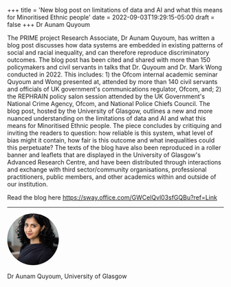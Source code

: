 +++
title = 'New blog post on limitations of data and AI and what this means for Minoritised Ethnic people'
date = 2022-09-03T19:29:15-05:00
draft = false
+++
Dr Aunam Quyoum

The PRIME project Research Associate, Dr Aunam Quyoum, has written a blog post discusses how data systems are embedded in existing patterns of social and racial inequality, and can therefore reproduce discriminatory outcomes. The blog post has been cited and shared with more than 150 policymakers and civil servants in talks that Dr. Quyoum and Dr. Mark Wong conducted in 2022. This includes: 1) the Ofcom internal academic seminar Quyoum and Wong presented at, attended by more than 140 civil servants and officials of UK government's communications regulator, Ofcom, and; 2) the REPHRAIN policy salon session attended by the UK Government's National Crime Agency, Ofcom, and National Police Chiefs Council. The blog post, hosted by the University of Glasgow, outlines a new and more nuanced understanding on the limitations of data and AI and what this means for Minoritised Ethnic people. The piece concludes by critiquing and inviting the readers to question: how reliable is this system, what level of bias might it contain, how fair is this outcome and what inequalities could this perpetuate? The texts of the blog have also been reproduced in a roller banner and leaflets that are displayed in the University of Glasgow's Advanced Research Centre, and have been distributed through interactions and exchange with third sector/community organisations, professional practitioners, public members, and other academics within and outside of our institution.

Read the blog here https://sway.office.com/GWCelQvl03sfGQBu?ref=Link



---

<div class="row" style="margin-bottom:0.5em;">
  <div class="team-image col-lg-2 d-flex align-items-center justify-content-start">
    <img alt="Photo of Dr Aunam" src="/images/team/aunam.jpg" style="width:120px;height:120px;object-fit:cover;border-radius:50%;">
  </div>
</div>
<div class="row">
  <div class="team-meta col-lg-2 d-flex align-items-center justify-content-start">
    <p class="team-name mb-0" style="text-align:left;width:100%;">Dr Aunam Quyoum, University of Glasgow</p>
  </div>
</div>